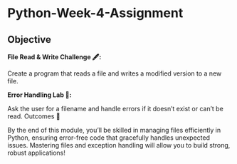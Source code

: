 # Python-Week-4-Assignment

## Objective

**File Read & Write Challenge 🖋️:** 

Create a program that reads a file and writes a modified version to a new file.

**Error Handling Lab 🧪:** 

Ask the user for a filename and handle errors if it doesn’t exist or can’t be read.
Outcomes 🎉

By the end of this module, you’ll be skilled in managing files efficiently in Python, ensuring error-free code that gracefully handles unexpected issues. Mastering files and exception handling will allow you to build strong, robust applications!
